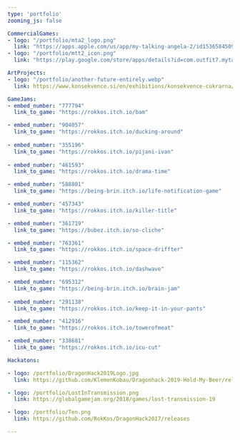 ```yaml
---
type: 'portfolio'
zooming_js: false

CommercialGames:
- logo: "/portfolio/mta2_logo.png"
  link: "https://apps.apple.com/us/app/my-talking-angela-2/id1536584509"
- logo: "/portfolio/mtt2_icon.png"
  link: "https://play.google.com/store/apps/details?id=com.outfit7.mytalkingtom2&hl=en&mt=8"

ArtProjects:
- logo: "/portfolio/another-future-entirely.webp"
  link: https://www.konsekvence.si/en/exhibitions/konsekvence-cukrarna/another-future-entirely/

GameJams:
- embed_number: "777794"
  link_to_game: "https://rokkos.itch.io/bam"

- embed_number: "904057"
  link_to_game: "https://rokkos.itch.io/ducking-around"
  
- embed_number: "355196"
  link_to_game: "https://rokkos.itch.io/pijani-ivan"
  
- embed_number: "461593"
  link_to_game: "https://rokkos.itch.io/drama-time"

- embed_number: "588801"
  link_to_game: "https://being-brin.itch.io/life-notification-game"

- embed_number: "457343"
  link_to_game: "https://rokkos.itch.io/killer-title"

- embed_number: "361719"
  link_to_game: "https://bubez.itch.io/so-cliche"

- embed_number: "763361"
  link_to_game: "https://rokkos.itch.io/space-driffter"

- embed_number: "115362"
  link_to_game: "https://rokkos.itch.io/dashwave"

- embed_number: "695312"
  link_to_game: "https://being-brin.itch.io/brain-jam"
  
- embed_number: "291138"
  link_to_game: "https://rokkos.itch.io/keep-it-in-your-pants"

- embed_number: "412916"
  link_to_game: "https://rokkos.itch.io/towerofmeat"

- embed_number: "338681"
  link_to_game: "https://rokkos.itch.io/icu-cut"

Hackatons:

- logo: /portfolio/DragonHack2019Logo.jpg
  link: https://github.com/KlemenKobau/Dragonhack-2019-Hold-My-Beer/releases/tag/FinalVersion

- logo: /portfolio/LostInTransmission.png
  link: https://globalgamejam.org/2018/games/lost-transmission-19

- logo: /portfolio/Ten.png
  link: https://github.com/RokKos/DragonHack2017/releases

---
```

